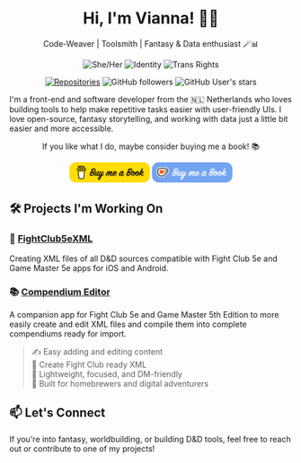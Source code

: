 <h1 align="center">Hi, I'm Vianna! 🦋🌈</h1>

<p align="center">
  Code-Weaver | Toolsmith | Fantasy & Data enthusiast 🪄📊
</p>

<p align="center">
  <img src="https://img.shields.io/badge/Pronouns-She%2FHer-hotpink?style=flat-round" alt="She/Her">
  <img src="https://img.shields.io/badge/Queer%20Dev-%F0%9F%8C%88-white" alt="Identity" />
  <img src="https://img.shields.io/badge/Trans%20Rights-Human%20Rights-5bcefa" alt="Trans Rights" />
</p>

<p align="center">
  <a href="https://github.com/vidalvanbergen?tab=repositories"><img src="https://img.shields.io/badge/dynamic/json?label=Repos&query=$.public_repos&url=https://api.github.com/users/vidalvanbergen&style=flat-round&color=blue" alt="Repositories" /></a>
  <img src="https://img.shields.io/github/followers/vidalvanbergen?label=Followers&style=flat-round&color=blue" alt="GitHub followers" />
  <img src="https://img.shields.io/github/stars/vidalvanbergen?style=flat-round&color=blue" alt="GitHub User's stars" />
</p>


<p>
  I'm a front-end and software developer from the 🇳🇱 Netherlands who loves building tools to help make repetitive tasks easier with user-friendly UIs. I love open-source, fantasy storytelling, and working with data just a little bit easier and more accessible.
</p>

<p align="center">
  If you like what I do, maybe consider buying me a book! 📚
</p>

<p align="center">
  <a href="https://www.buymeacoffee.com/viannaeuphoria" target="_blank"><img src="Images/coffee-buymeabook.png" alt="Buy me a Book" height="36"></a> <a href='https://ko-fi.com/viannaeuphoria' target='_blank'><img src='Images/kofi-buymeabook.png' border='0' alt='Buy me a Book at ko-fi.com' height='36'/></a>
</p>

## 🛠️ Projects I'm Working On

### 🎲 [FightClub5eXML](https://github.com/vidalvanbergen/FightClub5eXML)
Creating XML files of all D&D sources compatible with Fight Club 5e and Game Master 5e apps for iOS and Android.

### 📚 [Compendium Editor](https://github.com/vidalvanbergen/CompendiumEditor)
A companion app for Fight Club 5e and Game Master 5th Edition to more easily create and edit XML files and compile them into complete compendiums ready for import.

> ✍️ Easy adding and editing content  
> 🔄 Create Fight Club ready XML  
> 🧰 Lightweight, focused, and DM-friendly  
> 📱 Built for homebrewers and digital adventurers



## 📫 Let's Connect

If you're into fantasy, worldbuilding, or building D&D tools, feel free to reach out or contribute to one of my projects!

